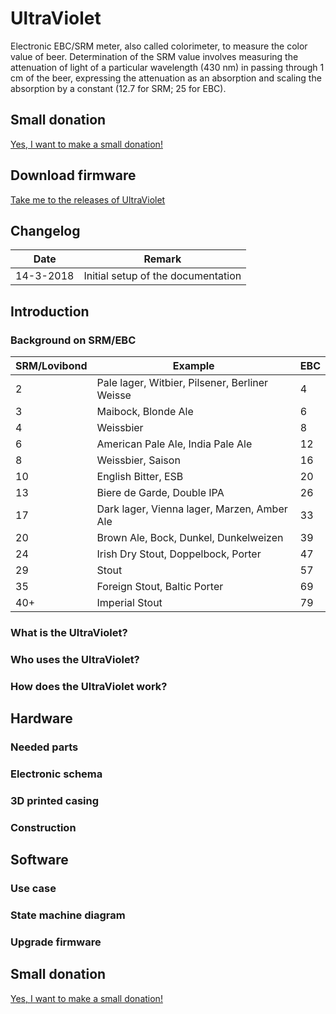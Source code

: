 # UltraViolet
Electronic EBC/SRM meter, also called colorimeter, to measure the color value of beer.
Determination of the SRM value involves measuring the attenuation of light of a particular wavelength (430 nm) in passing through 1 cm of the beer, expressing the attenuation as an absorption and scaling the absorption by a constant (12.7 for SRM; 25 for EBC).

## Small donation
[Yes, I want to make a small donation!](https://www.paypal.me/jankees "PayPal.Me")

## Download firmware
[Take me to the releases of UltraViolet](https://github.com/jankeesv/UltraViolet/releases "Releases of UltraViolet")

## Changelog
| Date          | Remark        |
| ------------- | ------------- |
| 14-3-2018     | Initial setup of the documentation |

## Introduction
### Background on SRM/EBC

| SRM/Lovibond  | Example       | EBC           |
| ------------- | ------------- | ------------- |
| 2 | Pale lager, Witbier, Pilsener, Berliner Weisse | 4 |
| 3 | Maibock, Blonde Ale | 6 |
| 4 | Weissbier | 8 |
| 6 | American Pale Ale, India Pale Ale | 12 |
| 8 | Weissbier, Saison | 16 |
| 10 | English Bitter, ESB | 20 |
| 13 | Biere de Garde, Double IPA | 26 |
| 17 | Dark lager, Vienna lager, Marzen, Amber Ale | 33 |
| 20 | Brown Ale, Bock, Dunkel, Dunkelweizen | 39 |
| 24 | Irish Dry Stout, Doppelbock, Porter | 47 |
| 29 | Stout | 57 |
| 35 | Foreign Stout, Baltic Porter | 69 |
| 40+ | Imperial Stout | 79 |

### What is the UltraViolet?

### Who uses the UltraViolet?

### How does the UltraViolet work?

## Hardware
### Needed parts

### Electronic schema

### 3D printed casing

### Construction

## Software
### Use case

### State machine diagram

### Upgrade firmware

## Small donation
[Yes, I want to make a small donation!](https://www.paypal.me/jankees "PayPal.Me")
